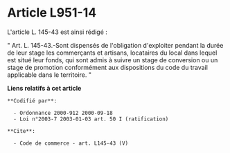 # Article L951-14

L'article L. 145-43 est ainsi rédigé : 

" Art. L. 145-43.-Sont dispensés de l'obligation d'exploiter pendant la durée de leur stage les commerçants et artisans,
locataires du local dans lequel est situé leur fonds, qui sont admis à suivre un stage de conversion ou un stage de promotion
conformément aux dispositions du code du travail applicable dans le territoire. "

**Liens relatifs à cet article**

	**Codifié par**:

	  - Ordonnance 2000-912 2000-09-18
	  - Loi n°2003-7 2003-01-03 art. 50 I (ratification)

	**Cite**:

	  - Code de commerce - art. L145-43 (V)
